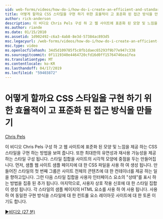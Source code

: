 ```yaml
---
uid: web-forms/videos/how-do-i/how-do-i-create-an-efficient-and-standardized-approach-for-implementing-css-styles
title: 어떻게 할까요 CSS 스타일을 구현 하기 위한 효율적이 고 표준화 된 접근 방식을 만들기 | Microsoft 문서
author: rick-anderson
description: 이 비디오 Chris Pels 구성 하 고 웹 사이트에 표준화 된 모양 및 느낌을 제공 하는 CSS 스타일을 구현 하는 방법을 보여 줍니다. 또한 스타일은...
ms.author: riande
ms.date: 01/15/2010
ms.assetid: 1d902492-c6a3-4ab8-8e3d-57384ac893d5
msc.legacyurl: /web-forms/videos/how-do-i/how-do-i-create-an-efficient-and-standardized-approach-for-implementing-css-styles
msc.type: video
ms.openlocfilehash: 34d5d109785f5c8fb1daec65293f9b77e947c338
ms.sourcegitcommit: 0f1119340e4464720cfd16d0ff15764746ea1fea
ms.translationtype: MT
ms.contentlocale: ko-KR
ms.lasthandoff: 04/17/2019
ms.locfileid: "59403872"
---
```

# <a name="how-do-i-create-an-efficient-and-standardized-approach-for-implementing-css-styles"></a>어떻게 할까요 CSS 스타일을 구현 하기 위한 효율적이 고 표준화 된 접근 방식을 만들기

[Chris Pels](https://twitter.com/chrispels)

이 비디오 Chris Pels 구성 하 고 웹 사이트에 표준화 된 모양 및 느낌을 제공 하는 CSS 스타일을 구현 하는 방법을 보여 줍니다. 또한 최대한의 유연성과 재사용 가능성을 제공 하는 스타일 구성 됩니다. 스타일 집합을 사이트의 시각적 모양에 중점을 두는 만들어집니다. 먼저, 샘플 웹 사이트 샘플 페이지에 대 한 CSS 파일을 사용 하 여 생성 됩니다. 만들어진 스타일의 첫 번째 그룹은 사이트 전체의 콘텐츠에 대 한 컨테이너를 제공 하는 일을 향하고입니다. 그런 다음 스타일 집합을 사용자 인터페이스 요소의 "상태"를 표시 하는 방법을 집중 된 추가 됩니다. 마지막으로, 사용자 상호 작용 신호에 대 한 스타일 집합이 생성 됩니다. 각 스타일의 샘플 페이지의 HTML 요소를 사용 하 여 사용 됩니다. 사용 하 여 동일한 구현 방식을 스타일에 대 한 컨트롤 요소 레이아웃 사이트에 대 한 토론 이기도 합니다.

[&#9654;비디오 (27 분)](https://channel9.msdn.com/Blogs/ASP-NET-Site-Videos/how-do-i-create-an-efficient-and-standardized-approach-for-implementing-css-styles)
